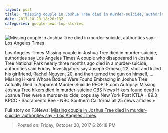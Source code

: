 ```yaml
---
layout: post
title:  "Missing couple in Joshua Tree died in murder-suicide, authorities say - Los Angeles Times"
date: 2017-10-20 18:26:18Z
categories: google-news-top-stories
---
```


![Missing couple in Joshua Tree died in murder-suicide, authorities say - Los Angeles Times](http://www.trbimg.com/img-59ea4fc9/turbine/la-me-ln-joshua-tree-murder-suicide-20171020)

Los Angeles Times Missing couple in Joshua Tree died in murder-suicide, authorities say Los Angeles Times A couple who disappeared in Joshua Tree National Park nearly three months ago died in a murder-suicide, authorities said Friday. Investigators say Joseph Orbeso, 22, shot and killed his girlfriend, Rachel Nguyen, 20, and then turned the gun on himself, ... Missing Hikers Whose Bodies Were Found Embracing in Joshua Tree Actually Died in Apparent Murder-Suicide PEOPLE.com Autopsy: Missing Joshua Tree hikers died in murder-suicide CBS News Hikers found dead in Joshua Tree were a murder-suicide, cops say New York Post KTLA - 89.3 KPCC - Sacramento Bee - NBC Southern California all 25 news articles »


Full story on F3News: [Missing couple in Joshua Tree died in murder-suicide, authorities say - Los Angeles Times](http://www.f3nws.com/n/K3NjEH)

> Posted on: Friday, October 20, 2017 6:26:18 PM
